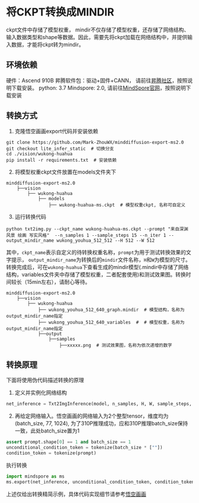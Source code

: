 # 将CKPT转换成MINDIR

ckpt文件中存储了模型权重， mindir不仅存储了模型权重，还存储了网络结构、输入数据类型和shape等数据。因此，需要先将ckpt加载在网络结构中，并提供输入数据，才能将ckpt转为mindir。

## 环境依赖

硬件：Ascend 910B
昇腾软件包：驱动+固件+CANN， 请前往[昇腾社区](https://www.hiascend.com/software/cann/commercial)，按照说明下载安装。
python: 3.7
Mindspore: 2.0, 请前往[MindSpore官网](https://www.mindspore.cn/install)，按照说明下载安装

## 转换方式

1. 克隆悟空画画export代码并安装依赖

```shell
git clone https://github.com/Mark-ZhouWX/minddiffusion-export-ms2.0
git checkout lite_infer_static  # 切换分支
cd ./vision/wukong-huahua
pip install -r requirements.txt  # 安装依赖
```

2. 将模型权重ckpt文件放置在models文件夹下

```shell
minddiffusion-export-ms2.0
    ├──vision
        ├── wukong-huahua  
            ├── models 
                ├── wukong-huahua-ms.ckpt  # 模型权重ckpt, 名称可自定义
```

3. 运行转换代码

```shell
python txt2img.py --ckpt_name wukong-huahua-ms.ckpt --prompt "来自深渊 风景 绘画 写实风格"  --n_samples 1 --sample_steps 15 --n_iter 1 --output_mindir_name wukong_youhua_512_512 --H 512 --W 512
```

其中，`ckpt_name`表示自定义的待转换权重名称，`prompt`为用于测试转换效果的文字提示， `output_mindir_name`为转换后的`mindir`文件名称，`H`和`W`为模型的尺寸。
转换完成后，可在`wukong-huahua`下查看生成的mindir模型(.mindir中存储了网络结构，variables文件夹中存储了模型权重，二者配套使用)和测试效果图。转换时间较长（15min左右），请耐心等待。

```shell
minddiffusion-export-ms2.0
    ├──vision
        ├── wukong-huahua
            ├── wukong_youhua_512_640_graph.mindir  # 模型结构，名称为output_mindir_name指定
            ├── wukong_youhua_512_640_variables  #  # 模型权重，名称为output_mindir_name指定
            ├──output
                ├──samples
                    ├──xxxxx.png  # 测试效果图，名称为依次递增的数字
```

## 转换原理

下面将使用伪代码描述转换的原理

1. 定义并实例化网络结构

```python
net_inference = Txt2ImgInference(model, n_samples, H, W, sample_steps, order, scale)
```

2. 再给定网络输入。悟空画画的网络输入为2个整型tensor，维度均为(batch_size, 77, 1024), 为了310P推理成功，应和310P推理batch_size保持一致，此处batch_size置为1

```python
assert prompt.shape[0] == 1 and batch_size == 1 
unconditional_condition_token = tokenize(batch_size * [""])
condition_token = tokenize(prompt)
```

执行转换

```python
import mindspore as ms
ms.export(net_inference, unconditional_condition_token, condition_token, file_name=output_mindir_name, file_format="MINDIR")
```

上述仅给出转换精简示例，具体代码实现细节请参考[悟空画画](https://github.com/Mark-ZhouWX/minddiffusion-export-ms2.0/blob/lite_infer_static/vision/wukong-huahua/txt2img.py#L143)